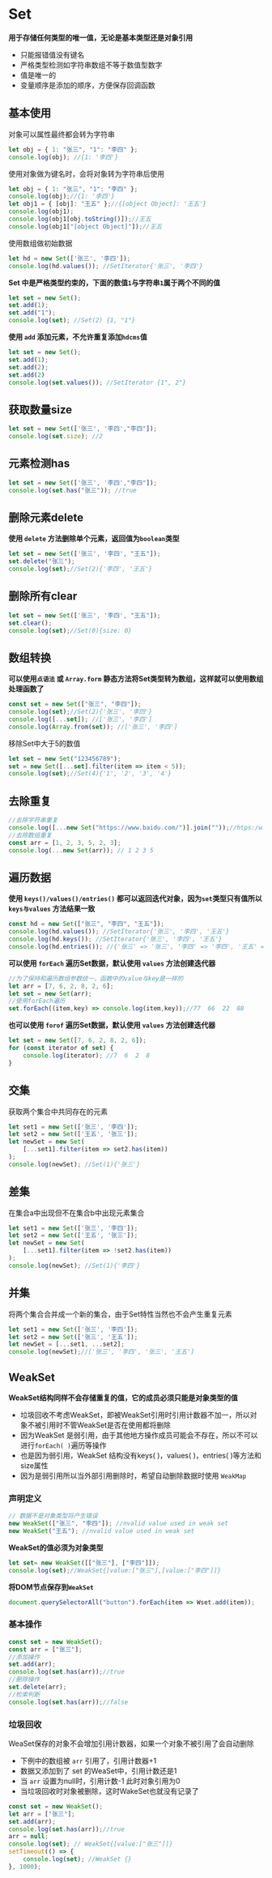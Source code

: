 # Set

**用于存储任何类型的唯一值，无论是基本类型还是对象引用**

- 只能报错值没有键名
- 严格类型检测如字符串数组不等于数值型数字
- 值是唯一的
- 变量顺序是添加的顺序，方便保存回调函数

## 基本使用

对象可以属性最终都会转为字符串

```js
let obj = { 1: "张三", "1": "李四" };
console.log(obj); //{1: '李四'}
```

使用对象做为键名时，会将对象转为字符串后使用

```js
let obj = { 1: "张三", "1": "李四" };
console.log(obj);//{1: '李四'}
let obj1 = { [obj]: "王五" };//{[object Object]: '王五'}
console.log(obj1);
console.log(obj1[obj.toString()]);//王五
console.log(obj1["[object Object]"]);//王五
```

使用数组做初始数据

```js
let hd = new Set(['张三', '李四']);
console.log(hd.values()); //SetIterator{'张三', '李四'}
```

**Set 中是严格类型约束的，下面的数值`1`与字符串`1`属于两个不同的值**

```js
let set = new Set();
set.add(1);
set.add("1");
console.log(set); //Set(2) {1, "1"}
```

**使用 `add` 添加元素，不允许重复添加`hdcms`值**

```js
let set = new Set();
set.add(1);
set.add(2);
set.add(2)
console.log(set.values()); //SetIterator {1", 2"}
```

## 获取数量size

```js
let set = new Set(['张三', '李四',"李四"]);
console.log(set.size); //2
```

## 元素检测has

```js
let set = new Set(['张三', '李四',"李四"]);
console.log(set.has("张三")); //true
```

## 删除元素delete

**使用 `delete` 方法删除单个元素，返回值为`boolean`类型**

```js
let set = new Set(['张三', '李四', "王五"]);
set.delete("张三");
console.log(set);//Set(2){'李四', '王五'}
```

## 删除所有clear

```js
let set = new Set(['张三', '李四', "王五"]);
set.clear();
console.log(set);//Set(0){size: 0}
```

## 数组转换

**可以使用`点语法` 或 `Array.form` 静态方法将Set类型转为数组，这样就可以使用数组处理函数了**

```js
const set = new Set(["张三", "李四"]);
console.log(set);//Set(2){'张三', '李四'}
console.log([...set]); //['张三', '李四']
console.log(Array.from(set)); //['张三', '李四']
```

移除Set中大于5的数值

```js
let set = new Set("123456789");
set = new Set([...set].filter(item => item < 5));
console.log(set);//Set(4){'1', '2', '3', '4'}
```

## 去除重复

```js
//去除字符串重复
console.log([...new Set("https://www.baidu.com/")].join(""));//htps:/w.baiducom
//去除数组重复
const arr = [1, 2, 3, 5, 2, 3];
console.log(...new Set(arr)); // 1 2 3 5
```

## 遍历数据

**使用 `keys()/values()/entries()` 都可以返回迭代对象，因为`set`类型只有值所以 `keys与values` 方法结果一致**

```js
const hd = new Set(["张三", "李四", "王五"]);
console.log(hd.values()); //SetIterator{'张三', '李四', '王五'}
console.log(hd.keys()); //SetIterator{'张三', '李四', '王五'}
console.log(hd.entries()); //{'张三' => '张三', '李四' => '李四', '王五' => '王五'}
```

**可以使用 `forEach` 遍历Set数据，默认使用 `values` 方法创建迭代器**

```js
//为了保持和遍历数组参数统一，函数中的value与key是一样的
let arr = [7, 6, 2, 8, 2, 6];
let set = new Set(arr);
//使用forEach遍历
set.forEach((item,key) => console.log(item,key));//77  66  22  88
```

**也可以使用 `forof` 遍历Set数据，默认使用 `values` 方法创建迭代器**

```js
let set = new Set([7, 6, 2, 8, 2, 6]);
for (const iterator of set) {
    console.log(iterator); //7  6  2  8
}
```

## 交集

获取两个集合中共同存在的元素

```js
let set1 = new Set(['张三', '李四']);
let set2 = new Set(['王五', '张三']);
let newSet = new Set(
    [...set1].filter(item => set2.has(item))
);
console.log(newSet); //Set(1){'张三'}
```

## 差集

在集合a中出现但不在集合b中出现元素集合

```js
let set1 = new Set(['张三', '李四']);
let set2 = new Set(['王五', '张三']);
let newSet = new Set(
    [...set1].filter(item => !set2.has(item))
);
console.log(newSet); //Set(1){'李四'}
```

## 并集

将两个集合合并成一个新的集合，由于Set特性当然也不会产生重复元素

```js
let set1 = new Set(['张三', '李四']);
let set2 = new Set(['张三', '王五']);
let newSet = [...set1, ...set2];
console.log(newSet);//['张三', '李四', '张三', '王五']
```

## WeakSet

**WeakSet结构同样不会存储重复的值，它的成员必须只能是对象类型的值**

- 垃圾回收不考虑WeakSet，即被WeakSet引用时引用计数器不加一，所以对象不被引用时不管WeakSet是否在使用都将删除
- 因为WeakSet 是弱引用，由于其他地方操作成员可能会不存在，所以不可以进行`forEach( )`遍历等操作
- 也是因为弱引用，WeakSet 结构没有keys( )，values( )，entries( )等方法和size属性
- 因为是弱引用所以当外部引用删除时，希望自动删除数据时使用 `WeakMap`

### 声明定义

```js
// 数据不是对象类型将产生错误
new WeakSet(["张三", "李四"]); //nvalid value used in weak set
new WeakSet("王五"); //nvalid value used in weak set
```

**WeakSet的值必须为对象类型**

```js
let set= new WeakSet([["张三"], ["李四"]]);
console.log(set);//WeakSet{[value:["张三"],[value:["李四"]]}
```

**将DOM节点保存到`WeakSet`**

```js
document.querySelectorAll("button").forEach(item => Wset.add(item));
```

### 基本操作

```js
const set = new WeakSet();
const arr = ["张三"];
//添加操作
set.add(arr);
console.log(set.has(arr));//true
//删除操作
set.delete(arr);
//检索判断
console.log(set.has(arr));//false
```

### 垃圾回收

WeaSet保存的对象不会增加引用计数器，如果一个对象不被引用了会自动删除

- 下例中的数组被 `arr` 引用了，引用计数器+1
- 数据又添加到了 set 的WeaSet中，引用计数还是1
- 当 `arr` 设置为null时，引用计数-1 此时对象引用为0
- 当垃圾回收时对象被删除，这时WakeSet也就没有记录了

```js
const set = new WeakSet();
let arr = ["张三"];
set.add(arr);
console.log(set.has(arr));//true
arr = null;
console.log(set); // WeakSet{[value:["张三"]]}
setTimeout(() => {
    console.log(set); //WeakSet {}
}, 1000);
```

